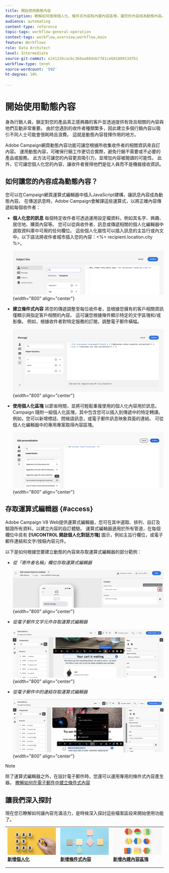 ```yaml
---
title: 開始使用動態內容
description: 瞭解如何使用個人化、條件式內容和內建內容區塊，讓您的內容成為動態內容。
audience: automating
content-type: reference
topic-tags: workflow-general-operation
context-tags: workflow,overview;workflow,main
feature: Workflows
role: Data Architect
level: Intermediate
source-git-commit: e241226cacbc366aa884eb7781ce60188913d7b1
workflow-type: tm+mt
source-wordcount: '592'
ht-degree: 10%

---
```



# 開始使用動態內容

身為行銷人員，鎖定對您的產品真正感興趣的客戶並透過提供有效且相關的內容與他們互動非常重要。 由於您遇到的收件者種類繁多，因此建立多個行銷內容以吸引不同人士可能會很耗時且浪費。 這就是動態內容發揮作用的地方。

Adobe Campaign網頁動態內容功能可讓您根據所收集收件者的相關資訊來自訂內容。 運用動態內容，可確保行銷工作更切合實際，避免行銷不需要或不必要的產品或服務。 此方法可讓您的內容更具吸引力，並增加內容被閱讀的可能性。 此外，它可讓您個人化您的內容，讓收件者覺得他們是從人員而不是機器接收資訊。

## 如何讓您的內容成為動態內容？

您可以在Campaign網頁運算式編輯器中插入JavaScript建構，讓訊息內容成為動態內容。 在傳送訊息時，Adobe Campaign會解譯這些運算式，以將正確內容傳遞給每個收件者：

* **個人化您的訊息** 每個特定收件者可透過運用設定檔資料，例如其名字、興趣、居住地、購買內容等。 您可以從與收件者、訊息或傳遞相關的個人化編輯器中選取資料庫中可用的任何欄位。 這些個人化屬性可以插入訊息的主旨行或內文中。以下語法將收件者城市插入您的內容：&lt;%= recipient.location.city %>。

  ![](assets/perso-subject-line.png){width="800" align="center"}

* **建立條件式內容** 將您的傳遞調整至每位收件者，並根據您擁有的客戶相關資訊僅顯示與指定客戶相關的內容。 這可讓您根據條件顯示特定的文字區塊和/或影像。 例如，根據收件者對特定服務的訂閱，調整電子郵件橫幅。

  ![](assets/condition-sample.png){width="800" align="center"}

* **使用個人化區塊** 以節省時間，並將可輕鬆重複使用的個人化內容用於訊息。 Campaign 隨附一組個人化區塊，其中包含您可以插入到傳遞中的特定轉譯。例如，您可以新增標誌、問候語訊息，或電子郵件訊息映象頁面的連結。 可從個人化編輯器中的專用專案取得內容區塊。

  ![](assets/content-blocks.png){width="800" align="center"}

## 存取運算式編輯器 {#access}

Adobe Campaign V8 Web提供運算式編輯器，您可在其中選取、排列、自訂及驗證所有資料，以建立內容的自訂體驗。 運算式編輯器適用於所有管道，在每個欄位中具有 **[!UICONTROL 開啟個人化對話方塊]** 圖示，例如主旨行欄位，或電子郵件連結和文字/按鈕內容元件。

以下是如何根據您要建立動態的內容來存取運算式編輯器的部分範例：

* *從「寄件者名稱」欄位存取運算式編輯器*

  ![](assets/expression-editor-access.png){width="800" align="center"}

* *從電子郵件文字元件存取運算式編輯器*

  ![](assets/expression-editor-access-email.png){width="800" align="center"}

* *從電子郵件中的連結存取運算式編輯器*

  ![](assets/perso-link-insert-icon.png){width="800" align="center"}

>[!NOTE]
>
>除了運算式編輯器之外，在設計電子郵件時，您還可以運用專用的條件式內容產生器。 [瞭解如何在電子郵件中建立條件式內容](conditions.md)

## 讓我們深入探討

現在您已瞭解如何讓內容充滿活力，是時候深入探討這些檔案區段來開始使用功能了。

<table style="table-layout:fixed"><tr style="border: 0;">
<td>
<a href="personalize.md">
<img alt="將內容個人化" src="assets/do-not-localize/dynamic-personalization.jpg">
</a>
<div>
<a href="personalize.md"><strong>新增個人化</strong></a>
</div>
<p>
</td>
<td>
<a href="conditions.md">
<img alt="銷售機會" src="assets/do-not-localize/dynamic-conditional.jpg">
</a>
<div><a href="conditions.md"><strong>新增條件式內容</strong>
</div>
<p>
</td>
<td>
<a href="content-blocks.md">
<img alt="不常使用" src="assets/do-not-localize/dynamic-content-blocks.jpg">
</a>
<div>
<a href="content-blocks.md"><strong>新增內建內容區塊</strong></a>
</div>
<p></td>
</tr></table>
